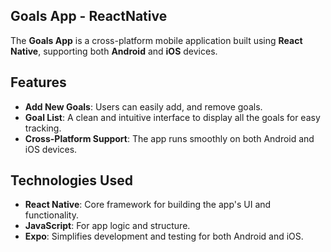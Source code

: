 ## Goals App - ReactNative

The **Goals App** is a cross-platform mobile application built using **React Native**, supporting both **Android** and **iOS** devices. 
## Features


- **Add New Goals**: Users can easily add, and remove goals.
- **Goal List**: A clean and intuitive interface to display all the goals for easy tracking.
- **Cross-Platform Support**: The app runs smoothly on both Android and iOS devices.

## Technologies Used

- **React Native**: Core framework for building the app's UI and functionality.
- **JavaScript**: For app logic and structure.
- **Expo**: Simplifies development and testing for both Android and iOS.


